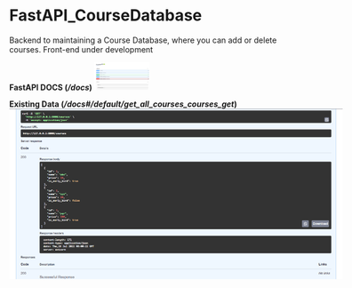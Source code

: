 # FastAPI_CourseDatabase

Backend to maintaining a Course Database, where you can add or delete courses.
Front-end under development

<strong>FastAPI DOCS (<em>/docs</em>)</strong>
<img src="images\1.png" alt="img" style="display: inline-block; margin: 0 auto; max-width: 100px">


<strong>Existing Data (<em>/docs#/default/get_all_courses_courses_get</em>)</strong>
<img src="images\2.png" alt="img" style="display: inline-block; margin: 0 auto; max-width: 600px">
